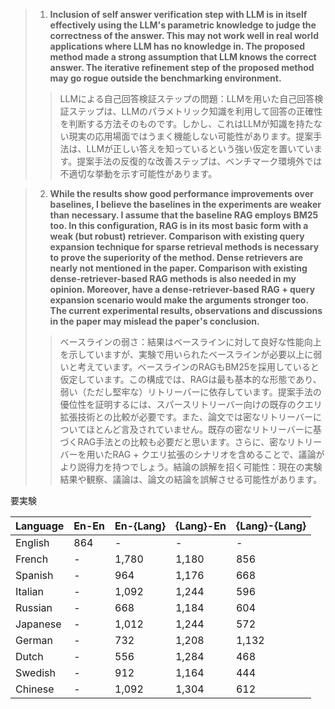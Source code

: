 

> 1. **Inclusion of self answer verification step with LLM is in itself effectively using the LLM's parametric knowledge to judge the correctness of the answer. This may not work well in real world applications where LLM has no knowledge in. The proposed method made a strong assumption that LLM knows the correct answer. The iterative refinement step of the proposed method may go rogue outside the benchmarking environment.**
>> LLMによる自己回答検証ステップの問題：LLMを用いた自己回答検証ステップは、LLMのパラメトリック知識を利用して回答の正確性を判断する方法そのものです。しかし、これはLLMが知識を持たない現実の応用場面ではうまく機能しない可能性があります。提案手法は、LLMが正しい答えを知っているという強い仮定を置いています。提案手法の反復的な改善ステップは、ベンチマーク環境外では不適切な挙動を示す可能性があります。


> 2. **While the results show good performance improvements over baselines, I believe the baselines in the experiments are weaker than necessary. I assume that the baseline RAG employs BM25 too. In this configuration, RAG is in its most basic form with a weak (but robust) retriever. Comparison with existing query expansion technique for sparse retrieval methods is necessary to prove the superiority of the method. Dense retrievers are nearly not mentioned in the paper. Comparison with existing dense-retriever-based RAG methods is also needed in my opinion. Moreover, have a dense-retriever-based RAG + query expansion scenario would make the arguments stronger too. The current experimental results, observations and discussions in the paper may mislead the paper's conclusion.**
>>ベースラインの弱さ：結果はベースラインに対して良好な性能向上を示していますが、実験で用いられたベースラインが必要以上に弱いと考えています。ベースラインのRAGもBM25を採用していると仮定しています。この構成では、RAGは最も基本的な形態であり、弱い（ただし堅牢な）リトリーバーに依存しています。提案手法の優位性を証明するには、スパースリトリーバー向けの既存のクエリ拡張技術との比較が必要です。また、論文では密なリトリーバーについてほとんど言及されていません。既存の密なリトリーバーに基づくRAG手法との比較も必要だと思います。さらに、密なリトリーバーを用いたRAG + クエリ拡張のシナリオを含めることで、議論がより説得力を持つでしょう。結論の誤解を招く可能性：現在の実験結果や観察、議論は、論文の結論を誤解させる可能性があります。

要実験





| Language   | En-En | En-{Lang} | {Lang}-En | {Lang}-{Lang} |
|------------|-------|-----------|-----------|---------------|
| English    | 864   | -         | -         | -             |
| French     | -     | 1,780     | 1,180     | 856           |
| Spanish    | -     | 964       | 1,176     | 668           |
| Italian    | -     | 1,092     | 1,244     | 596           |
| Russian    | -     | 668       | 1,184     | 604           |
| Japanese   | -     | 1,012     | 1,244     | 572           |
| German     | -     | 732       | 1,208     | 1,132         |
| Dutch      | -     | 556       | 1,284     | 468           |
| Swedish    | -     | 912       | 1,164     | 444           |
| Chinese    | -     | 1,092     | 1,304     | 612           |
